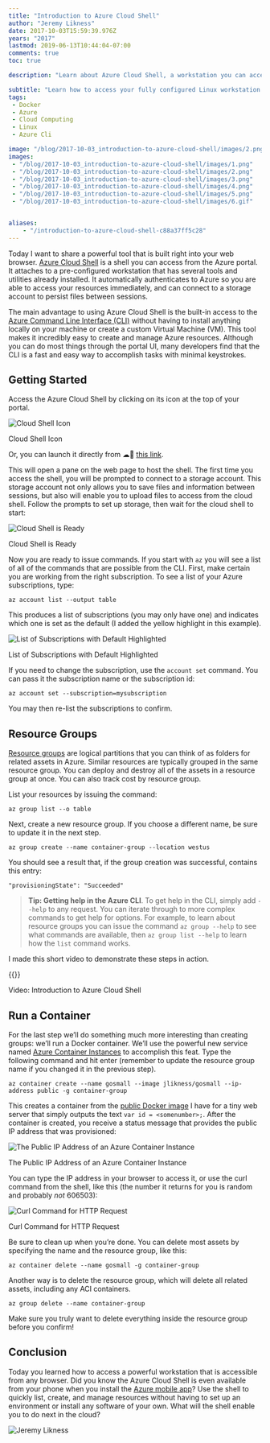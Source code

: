 ```yaml
---
title: "Introduction to Azure Cloud Shell"
author: "Jeremy Likness"
date: 2017-10-03T15:59:39.976Z
years: "2017"
lastmod: 2019-06-13T10:44:04-07:00
comments: true
toc: true

description: "Learn about Azure Cloud Shell, a workstation you can access from any browser in the Azure portal. It attaches to a pre-configured workstation that has several tools and utilities already installed."

subtitle: "Learn how to access your fully configured Linux workstation from any browser to manage Azure resources and more."
tags:
 - Docker 
 - Azure 
 - Cloud Computing 
 - Linux 
 - Azure Cli 

image: "/blog/2017-10-03_introduction-to-azure-cloud-shell/images/2.png" 
images:
 - "/blog/2017-10-03_introduction-to-azure-cloud-shell/images/1.png" 
 - "/blog/2017-10-03_introduction-to-azure-cloud-shell/images/2.png" 
 - "/blog/2017-10-03_introduction-to-azure-cloud-shell/images/3.png" 
 - "/blog/2017-10-03_introduction-to-azure-cloud-shell/images/4.png" 
 - "/blog/2017-10-03_introduction-to-azure-cloud-shell/images/5.png" 
 - "/blog/2017-10-03_introduction-to-azure-cloud-shell/images/6.gif" 


aliases:
    - "/introduction-to-azure-cloud-shell-c88a37ff5c28"
---
```


Today I want to share a powerful tool that is built right into your web browser. [Azure Cloud Shell](https://docs.microsoft.com/en-us/azure/cloud-shell/overview?utm_source=jeliknes&utm_medium=blog&utm_campaign=cloudshell&WT.mc_id=cloudshell-blog-jeliknes) is a shell you can access from the Azure portal. It attaches to a pre-configured workstation that has several tools and utilities already installed. It automatically authenticates to Azure so you are able to access your resources immediately, and can connect to a storage account to persist files between sessions.

The main advantage to using Azure Cloud Shell is the built-in access to the [Azure Command Line Interface (CLI)](https://docs.microsoft.com/en-us/cli/azure/?utm_source=jeliknes&utm_medium=blog&utm_campaign=cloudshell&WT.mc_id=cloudshell-blog-jeliknes) without having to install anything locally on your machine or create a custom Virtual Machine (VM). This tool makes it incredibly easy to create and manage Azure resources. Although you can do most things through the portal UI, many developers find that the CLI is a fast and easy way to accomplish tasks with minimal keystrokes.

## Getting Started

Access the Azure Cloud Shell by clicking on its icon at the top of your portal.

![Cloud Shell Icon](/blog/2017-10-03_introduction-to-azure-cloud-shell/images/1.png)
<figcaption>Cloud Shell Icon</figcaption>

Or, you can launch it directly from ☁🐚 [this link](https://shell.azure.com/).

This will open a pane on the web page to host the shell. The first time you access the shell, you will be prompted to connect to a storage account. This storage account not only allows you to save files and information between sessions, but also will enable you to upload files to access from the cloud shell. Follow the prompts to set up storage, then wait for the cloud shell to start:

![Cloud Shell is Ready](/blog/2017-10-03_introduction-to-azure-cloud-shell/images/2.png)
<figcaption>Cloud Shell is Ready</figcaption>

Now you are ready to issue commands. If you start with `az` you will see a list of all of the commands that are possible from the CLI. First, make certain you are working from the right subscription. To see a list of your Azure subscriptions, type:

`az account list --output table`

This produces a list of subscriptions (you may only have one) and indicates which one is set as the default (I added the yellow highlight in this example).

![List of Subscriptions with Default Highlighted](/blog/2017-10-03_introduction-to-azure-cloud-shell/images/3.png)
<figcaption>List of Subscriptions with Default Highlighted</figcaption>

If you need to change the subscription, use the `account set` command. You can pass it the subscription name or the subscription id:

`az account set --subscription=mysubscription`

You may then re-list the subscriptions to confirm.

## Resource Groups

[Resource groups](https://docs.microsoft.com/en-us/azure/azure-resource-manager/management/overview?utm_source=jeliknes&utm_medium=blog&utm_campaign=cloudshell&WT.mc_id=cloudshell-blog-jeliknes) are logical partitions that you can think of as folders for related assets in Azure. Similar resources are typically grouped in the same resource group. You can deploy and destroy all of the assets in a resource group at once. You can also track cost by resource group.

List your resources by issuing the command:

`az group list --o table`

Next, create a new resource group. If you choose a different name, be sure to update it in the next step.

`az group create --name container-group --location westus`

You should see a result that, if the group creation was successful, contains this entry:

`"provisioningState": "Succeeded"`

> **Tip: Getting help in the Azure CLI**. To get help in the CLI, simply add `--help` to any request. You can iterate through to more complex commands to get help for options. For example, to learn about resource groups you can issue the command `az group --help` to see what commands are available, then `az group list --help` to learn how the `list` command works.

I made this short video to demonstrate these steps in action.

{{<youtube LtQ_ktFDTTY>}}
<figcaption>Video: Introduction to Azure Cloud Shell</figcaption>

## Run a Container

For the last step we’ll do something much more interesting than creating groups: we’ll run a Docker container. We’ll use the powerful new service named [Azure Container Instances](https://docs.microsoft.com/en-us/azure/container-instances/?utm_source=jeliknes&utm_medium=blog&utm_campaign=cloudshell&WT.mc_id=cloudshell-blog-jeliknes) to accomplish this feat. Type the following command and hit enter (remember to update the resource group name if you changed it in the previous step).

`az container create --name gosmall --image jlikness/gosmall --ip-address public -g container-group`

This creates a container from the [public Docker image](https://hub.docker.com/r/jlikness/gosmall/) I have for a tiny web server that simply outputs the text `var id = <somenumber>;`. After the container is created, you receive a status message that provides the public IP address that was provisioned:

![The Public IP Address of an Azure Container Instance](/blog/2017-10-03_introduction-to-azure-cloud-shell/images/4.png)
<figcaption>The Public IP Address of an Azure Container Instance</figcaption>

You can type the IP address in your browser to access it, or use the curl command from the shell, like this (the number it returns for you is random and probably _not_ 606503):

![Curl Command for HTTP Request](/blog/2017-10-03_introduction-to-azure-cloud-shell/images/5.png)
<figcaption>Curl Command for HTTP Request</figcaption>

Be sure to clean up when you’re done. You can delete most assets by specifying the name and the resource group, like this:

`az container delete --name gosmall -g container-group`

Another way is to delete the resource group, which will delete all related assets, including any ACI containers.

`az group delete --name container-group`

Make sure you truly want to delete everything inside the resource group before you confirm!

## Conclusion

Today you learned how to access a powerful workstation that is accessible from any browser. Did you know the Azure Cloud Shell is even available from your phone when you install the [Azure mobile app](https://azure.microsoft.com/en-us/features/azure-portal/mobile-app/?utm_source=jeliknes&utm_medium=blog&utm_campaign=cloudshell&WT.mc_id=cloudshell-blog-jeliknes)? Use the shell to quickly list, create, and manage resources without having to set up an environment or install any software of your own. What will the shell enable you to do next in the cloud?

![Jeremy Likness](/blog/2017-10-03_introduction-to-azure-cloud-shell/images/6.gif)
